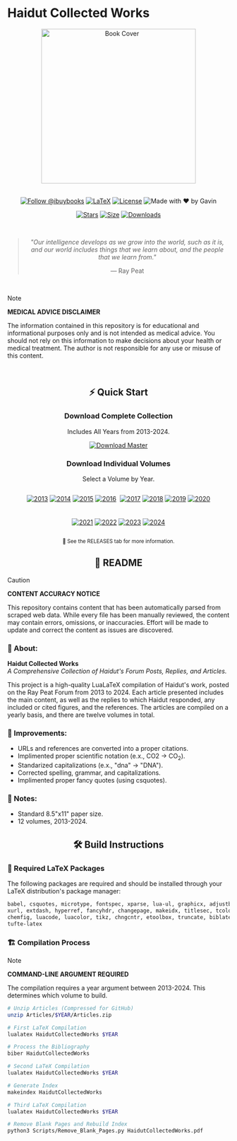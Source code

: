 # Haidut Collected Works

<div align="center">
  <img src="https://github.com/user-attachments/assets/e8f5439b-ad76-40a4-a1ae-ef0d9057e287" width="350" alt="Book Cover">
  
  <br>
  <br>

  [![Follow @ibuybooks](https://img.shields.io/badge/Follow%20%40ibuybooks-000000?logo=X&logoColor=white&style=for-the-badge)](https://x.com/ibuybooks)
  [![LaTeX](https://img.shields.io/badge/LaTeX-008080?style=for-the-badge&logo=latex&logoColor=white)](#)
  [![License](https://img.shields.io/badge/Free%20for%20Non--Commercial%20Use-007bff?style=for-the-badge&logo=github&logoColor=white&labelColor=282828&color=007bff)](#)
  ![Made with ❤️ by Gavin](https://img.shields.io/badge/Made_with_❤️_by-Gavin-red?style=for-the-badge)
      
  [![Stars](https://img.shields.io/github/stars/ibuybooks/haidut-collected-works?style=for-the-badge&color=2F323A)](https://github.com/ibuybooks/haidut-collected-works/stargazers)
  [![Size](https://img.shields.io/github/repo-size/ibuybooks/haidut-collected-works?style=for-the-badge&color=2F323A)](https://github.com/ibuybooks/haidut-collected-works)
  [![Downloads](https://img.shields.io/github/downloads/ibuybooks/haidut-collected-works/total?style=for-the-badge&color=2F323A)](https://github.com/ibuybooks/haidut-collected-works/releases)

  <br>

  >*"Our intelligence develops as we grow into the world, such as it is, and our world includes things that we learn about, and the people that we learn from."*
  >
  > — Ray Peat
</div>

<br>

>[!NOTE]
> **MEDICAL ADVICE DISCLAIMER**
> 
> The information contained in this repository is for educational and informational purposes only and is not intended as medical advice. You should not rely on this information to make decisions about your health or medical treatment. The author is not responsible for any use or misuse of this content.

<br>

<div align="center">
  <h2>⚡ Quick Start</h2>
  <h3>Download Complete Collection</h3>
  <p>Includes All Years from 2013-2024.</p>
  
  [![Download Master][Master-Badge]][Master-Link]

  [Master-Badge]: https://img.shields.io/badge/📚_Download_Master_Collection-4f46e5?style=for-the-badge&logo=github&logoColor=white&labelColor=4b5563
  [Master-Link]: #
  
  <h3>Download Individual Volumes</h3>
  <p>Select a Volume by Year.</p>
  
  <div style="display: flex; flex-wrap: wrap; justify-content: center; gap: 8px; max-width: 800px; margin: 0 auto;">
    
  [![2013][2013-Badge]][2013-Link]
  [![2014][2014-Badge]][2014-Link]
  [![2015][2015-Badge]][2015-Link]
  [![2016][2016-Badge]][2016-Link]
  
  [![2017][2017-Badge]][2017-Link]
  [![2018][2018-Badge]][2018-Link]
  [![2019][2019-Badge]][2019-Link]
  [![2020][2020-Badge]][2020-Link]
  
  [![2021][2021-Badge]][2021-Link]
  [![2022][2022-Badge]][2022-Link]
  [![2023][2023-Badge]][2023-Link]
  [![2024][2024-Badge]][2024-Link]
  
  </div>

  [2013-Badge]: https://img.shields.io/badge/2013-4f46e5?style=for-the-badge&logo=document&logoColor=white
  [2013-Link]: #
  [2014-Badge]: https://img.shields.io/badge/2014-4f46e5?style=for-the-badge&logo=document&logoColor=white
  [2014-Link]: #
  [2015-Badge]: https://img.shields.io/badge/2015-4f46e5?style=for-the-badge&logo=document&logoColor=white
  [2015-Link]: #
  [2016-Badge]: https://img.shields.io/badge/2016-4f46e5?style=for-the-badge&logo=document&logoColor=white
  [2016-Link]: #
  [2017-Badge]: https://img.shields.io/badge/2017-4f46e5?style=for-the-badge&logo=document&logoColor=white
  [2017-Link]: #
  [2018-Badge]: https://img.shields.io/badge/2018-4f46e5?style=for-the-badge&logo=document&logoColor=white
  [2018-Link]: #
  [2019-Badge]: https://img.shields.io/badge/2019-4f46e5?style=for-the-badge&logo=document&logoColor=white
  [2019-Link]: #
  [2020-Badge]: https://img.shields.io/badge/2020-4f46e5?style=for-the-badge&logo=document&logoColor=white
  [2020-Link]: #
  [2021-Badge]: https://img.shields.io/badge/2021-4f46e5?style=for-the-badge&logo=document&logoColor=white
  [2021-Link]: #
  [2022-Badge]: https://img.shields.io/badge/2022-4f46e5?style=for-the-badge&logo=document&logoColor=white
  [2022-Link]: #
  [2023-Badge]: https://img.shields.io/badge/2023-4f46e5?style=for-the-badge&logo=document&logoColor=white
  [2023-Link]: #
  [2024-Badge]: https://img.shields.io/badge/2024-4f46e5?style=for-the-badge&logo=document&logoColor=white
  [2024-Link]: #

  <sup>📖 See the RELEASES tab for more information.</sup>
</div>

<div align="center">
  <h2>📌 README</h2>
</div>

>[!CAUTION]
> **CONTENT ACCURACY NOTICE**
> 
> This repository contains content that has been automatically parsed from scraped web data. While every file has been manually reviewed, the content may contain errors, omissions, or inaccuracies. Effort will be made to update and correct the content as issues are discovered.
<h3>📎 About:</h3>

**Haidut Collected Works**  
*A Comprehensive Collection of Haidut's Forum Posts, Replies, and Articles.*

This project is a high-quality LuaLaTeX compilation of Haidut's work, posted on the Ray Peat Forum from 2013 to 2024. Each article presented includes the main content, as well as the replies to which Haidut responded, any included or cited figures, and the references. The articles are compiled on a yearly basis, and there are twelve volumes in total.

<h3>📏 Improvements:</h3>

- URLs and references are converted into a proper citations.
- Implimented proper scientific notation (e.x., CO2 -> CO<sub>2</sub>).
- Standarized capitalizations (e.x., "dna" -> "DNA").
- Corrected spelling, grammar, and capitalizations.
- Implimented proper fancy quotes (using csquotes).

<h3>🔖 Notes:</h3>

- Standard 8.5"x11" paper size.
- 12 volumes, 2013-2024.

<div align="center">
  <h2>🛠️ Build Instructions</h2>
</div>

<h3>🔧 Required LaTeX Packages</h3>

The following packages are required and should be installed through your LaTeX distribution's package manager:

```bash
babel, csquotes, microtype, fontspec, xparse, lua-ul, graphicx, adjustbox
xurl, extdash, hyperref, fancyhdr, changepage, makeidx, titlesec, tcolorbox
chemfig, luacode, luacolor, tikz, chngcntr, etoolbox, truncate, biblatex
tufte-latex
```

<h3>🏗️ Compilation Process</h3>

>[!NOTE]
> **COMMAND-LINE ARGUMENT REQUIRED**
> 
> The compilation requires a year argument between 2013-2024. This determines which volume to build.

```bash
# Unzip Articles (Compressed for GitHub)
unzip Articles/$YEAR/Articles.zip

# First LaTeX Compilation
lualatex HaidutCollectedWorks $YEAR

# Process the Bibliography
biber HaidutCollectedWorks

# Second LaTeX Compilation
lualatex HaidutCollectedWorks $YEAR

# Generate Index
makeindex HaidutCollectedWorks

# Third LaTeX Compilation
lualatex HaidutCollectedWorks $YEAR

# Remove Blank Pages and Rebuild Index
python3 Scripts/Remove_Blank_Pages.py HaidutCollectedWorks.pdf
```
